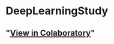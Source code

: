 # DeepLearningStudy

## "[View in Colaboratory](https://colab.research.google.com/github/vinimyls/DeepLearningStudy/blob/master/DeepLearning.ipynb)"
